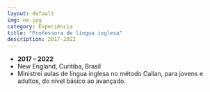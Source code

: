 ```yaml
---
layout: default
img: ne.jpg
category: Experiência
title: "Professora de língua inglesa"
description: 2017-2022
---
```



* __2017 – 2022__
* New England, Curitiba, Brasil
* Ministrei aulas de língua inglesa no método Callan, para jovens e adultos, do nível básico ao avançado.
